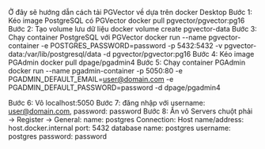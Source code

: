 Ở đây sẽ hướng dẫn cách tải PGVector về dựa trên docker Desktop
Bước 1: Kéo image PostgreSQL có PGVector
docker pull pgvector/pgvector:pg16
Bước 2: Tạo volume lưu dữ liệu
docker volume create pgvector-data
Bước 3: Chạy container PostgreSQL với PGVector
docker run --name pgvector-container -e POSTGRES_PASSWORD=password -p 5432:5432 -v pgvector-data:/var/lib/postgresql/data -d pgvector/pgvector:pg16
Bước 4: Kéo image PGAdmin
docker pull dpage/pgadmin4
Bước 5: Chạy container PGAdmin
docker run --name pgadmin-container -p 5050:80 -e PGADMIN_DEFAULT_EMAIL=user@domain.com -e PGADMIN_DEFAULT_PASSWORD=password -d dpage/pgadmin4

Bước 6: Vô localhost:5050
Bước 7: đăng nhập với username: user@domain.com, password: password
Bước 8: Ấn vô Servers chuột phải -> Register ->
    General:
        name: postgres
    Connection:
        Host name/address: host.docker.internal
        port: 5432
        database name: postgres
        username: postgres
        password: password